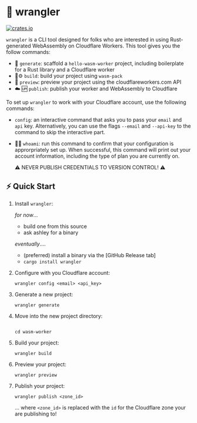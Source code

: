 # 🤠 wrangler

[![crates.io](https://meritbadge.herokuapp.com/wrangler)](https://crates.io/crates/wrangler)

`wrangler` is a CLI tool designed for folks who are interested in using Rust-generated WebAssembly on
Cloudflare Workers. This tool gives you the follow commands:

  - 👯 `generate`: scaffold  a `hello-wasm-worker` project, including boilerplate for a Rust library and a
     Cloudflare worker 
  - 🦀⚙️ `build`: build your project using `wasm-pack`
  - 🔬 `preview`: preview your project using the cloudflareworkers.com API
  - ☁️ 🆙 `publish`: publish your worker and WebAssembly to Cloudflare

To set up `wrangler` to work with your Cloudflare account, use the following commands:

  - `config`: an interactive command that asks you to pass your `email` and `api` key. Alternatively, you
    can use the flags `--email` and `--api-key` to the command to skip the interactive part.
  - 🕵️‍♀️ `whoami`: run this command to confirm that your configuration is approrpriately set up. When successful,
    this command will print out your account information, including the type of plan you are currently on.

    ⚠️ NEVER PUBLISH CREDENTIALS TO VERSION CONTROL! ⚠️

## ⚡ Quick Start

1. Install `wrangler`:

    *for now*...
    - build one from this source
    - ask ashley for a binary

    *eventually*.... 
    - (preferred) install a binary via the [GitHub Release tab]
    - `cargo install wrangler`

2. Configure with you Cloudflare account:

    ```
    wrangler config <email> <api_key>
    ``` 

2. Generate a new project:

    ```
    wrangler generate
    ```

3. Move into the new project directory:
    ```

    cd wasm-worker
    ```

4. Build your project:

    ```
    wrangler build
    ```

5. Preview your project:

    ```
    wrangler preview
    ```

6. Publish your project:

    ```
    wrangler publish <zone_id>
    ```

    ... where `<zone_id>` is replaced with the `id` for the Cloudflare zone your are publishing to!
